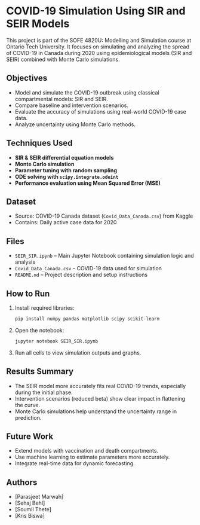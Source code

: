 # COVID-19 Simulation Using SIR and SEIR Models

This project is part of the SOFE 4820U: Modelling and Simulation course at Ontario Tech University. It focuses on simulating and analyzing the spread of COVID-19 in Canada during 2020 using epidemiological models (SIR and SEIR) combined with Monte Carlo simulations.

## Objectives

- Model and simulate the COVID-19 outbreak using classical compartmental models: SIR and SEIR.
- Compare baseline and intervention scenarios.
- Evaluate the accuracy of simulations using real-world COVID-19 case data.
- Analyze uncertainty using Monte Carlo methods.

## Techniques Used

- **SIR & SEIR differential equation models**
- **Monte Carlo simulation**
- **Parameter tuning with random sampling**
- **ODE solving with `scipy.integrate.odeint`**
- **Performance evaluation using Mean Squared Error (MSE)**

## Dataset

- Source: COVID-19 Canada dataset (`Covid_Data_Canada.csv`) from Kaggle
- Contains: Daily active case data for 2020

## Files

- `SEIR_SIR.ipynb` – Main Jupyter Notebook containing simulation logic and analysis
- `Covid_Data_Canada.csv` – COVID-19 data used for simulation
- `README.md` – Project description and setup instructions

## How to Run

1. Install required libraries:
    ```bash
    pip install numpy pandas matplotlib scipy scikit-learn
    ```
2. Open the notebook:
    ```bash
    jupyter notebook SEIR_SIR.ipynb
    ```
3. Run all cells to view simulation outputs and graphs.

## Results Summary

- The SEIR model more accurately fits real COVID-19 trends, especially during the initial phase.
- Intervention scenarios (reduced beta) show clear impact in flattening the curve.
- Monte Carlo simulations help understand the uncertainty range in prediction.

## Future Work

- Extend models with vaccination and death compartments.
- Use machine learning to estimate parameters more accurately.
- Integrate real-time data for dynamic forecasting.

## Authors

- [Parasjeet Marwah]
- [Sehaj Behl]
- [Soumil Thete]
- [Kris Biswa]

